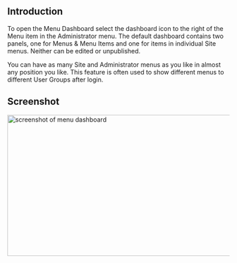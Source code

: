 <!-- Filename: J4.x:Menu_Dashboard / Display title: Menu Dashboard -->

## Introduction

To open the Menu Dashboard select the dashboard icon to the right of the
Menu item in the Administrator menu. The default dashboard contains two
panels, one for Menus & Menu Items and one for items in individual Site
menus. Neither can be edited or unpublished.

You can have as many Site and Administrator menus as you like in almost
any position you like. This feature is often used to show different
menus to different User Groups after login.

## Screenshot

<img
src="https://docs.joomla.org/images/8/8b/J4.x-menu-dashboard-en.png"
class="thumbborder" decoding="async" data-file-width="800"
data-file-height="321" width="800" height="321"
alt="screenshot of menu dashboard" />
